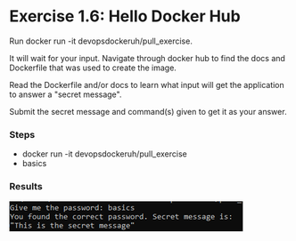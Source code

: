 # Exercise 1.6: Hello Docker Hub

Run docker run -it devopsdockeruh/pull_exercise.

It will wait for your input. Navigate through docker hub to find the docs and Dockerfile that was used to create the image.

Read the Dockerfile and/or docs to learn what input will get the application to answer a "secret message".

Submit the secret message and command(s) given to get it as your answer.

### Steps

- docker run -it devopsdockeruh/pull_exercise
- basics

### Results

![Exercise 1.6](Exercise_1.6.png)
